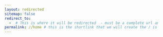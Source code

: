 ```yaml
---
layout: redirected
sitemap: false
redirect_to:
  -  # This is where it will be redirected  - must be a complete url and a space after the -
permalink: //home # this is the shortlink that we will create the / is required - MUST MATCH the name of the file and a space after the :
---
```

